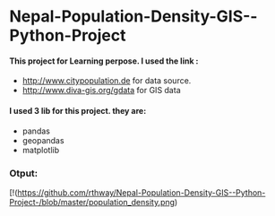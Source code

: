 # Nepal-Population-Density-GIS--Python-Project
#### This project for Learning perpose. I used the  link : 
- http://www.citypopulation.de for data source.
- http://www.diva-gis.org/gdata for GIS data

#### I used 3 lib for this project. they are:
- pandas
- geopandas
- matplotlib

### Otput:
[!(https://github.com/rthway/Nepal-Population-Density-GIS--Python-Project-/blob/master/population_density.png)
